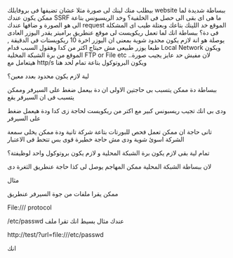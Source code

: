 بيطلب منك لينك لى صورة مثلا عشان تضيفها فى بروفايلك website   ببساطة شديدة لما ممكن يكون عندك  SSRF  ما هى
اى بقى الى حصل فى الخلفية؟
وخد الريسبونس بتاعة الى هو الصورة و ضافها عندك    request   الموقع خد اللينك بتاعك وبعتلة
طيب اى المشكلة فى دة؟
ببساطة انك لما تعمل ريكويست لى موقع عنطريق براميتر يقدر اليوزر العادى يوصلة هو انة لازم يكون محدود شوية
بمعنى ان اليوزر اخرة 10 ريكويستات فى الدقيقة , طبعا يوزر طبيعى مش حيتاج اكتر من كدا وهقول السبب قدام
Local Network ويكون الموقع من برة الشبكة المخلية
FTP or File etc ..لان مفيش حد عايز يجيب صورة هيتعامل مع  http/s ويكون البروتوكول بتاعة
تمام لحد هنا

لية لازم يكون محدود بعدد معين؟

ببساطة دة ممكن يتسبب بى حاجتين الاولى ان دة بيعمل ضغط على السيرفر وممكن يتسبب فى ان السيرفر يقع

ودى بى انك تجيب ريسبونس كبير  مع اكتر من ريكويست لحاجة زى كدا ودة هيعمل ضغط على السيرفر

تانى حاجة ان ممكن تعمل فحص للبورتات بتاعة  شركة تانية ودة ممكن يخلى سمعة الشركة اسوئ شوية ودى مش حاجة خطيرة قوى بس تتحط فى الاعتبار

تمام لية بقى لازم يكون برة الشبكة المحلية و لازم يكون بروتوكول واحد لوظيفتة؟

لان ببساطة الشبكة المحلية ممكن المهاجم يوصل لى كذا حاجة عنطريق الثغرة دى  

مثال

ممكن يقرا ملفات من جوة السيرفر عنطريق

File:/// protocol

/etc/passwd  عندك مثال بسيط انك تقرا ملف 

http://test/?url=file:///etc/passwd

انك
